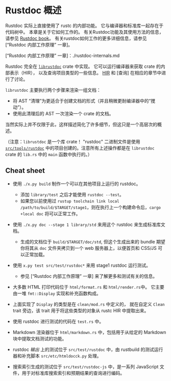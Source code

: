 # Rustdoc 概述

Rustdoc 实际上直接使用了 rustc 的内部功能。
它与编译器和标准库一起存在于代码树中。
本章是关于它如何工作的。
有关Rustdoc功能及其使用方法的信息，请参见 [Rustdoc book](https://doc.rust-lang.org/nightly/rustdoc/)。
有关rustdoc如何工作的更多详细信息，请参见 [“Rustdoc 内部工作原理” 一章]。

[“Rustdoc 内部工作原理” 一章]：./rustdoc-internals.md

Rustdoc 完全在 [`librustdoc`][rd] crate 中实现。
它可以运行编译器来获取 crate 的内部表示（HIR），
以及查询项目类型的一些信息。
[HIR] 和 [查询] 在相应的章节中进行了讨论。

[HIR]: ./hir.md
[queries]: ./query.md
[rd]: https://github.com/rust-lang/rust/tree/master/src/librustdoc

`librustdoc` 主要执行两个步骤来渲染一组文档：

* 将 AST “清理”为更适合于创建文档的形式（并且稍微更耐编译器中的“搅动”）。
* 使用此清理后的 AST 一次渲染一个 crate 的文档。

当然实际上并不仅限于此，这样描述简化了许多细节，但这只是一个高层次的概述。

（注意：`librustdoc` 是一个库 crate！
"rustdoc" 二进制文件是使用 [`src/tools/rustdoc`][bin] 
中的项目创建的。注意所有上述操作都是在 `librustdoc` crate 的 `lib.rs` 中的 `main` 函数中执行的。）

[bin]: https://github.com/rust-lang/rust/tree/master/src/tools/rustdoc

## Cheat sheet

* 使用 `./x.py build` 制作一个可以在其他项目上运行的 rustdoc。
  * 添加 `library/test` 之后才能使用 `rustdoc --test`。
  * 如果您以前使用过 `rustup toolchain link local /path/to/build/$TARGET/stage1`，则在执行上一个构建命令后，`cargo +local doc` 将可以正常工作。
    
* 使用 `./x.py doc --stage 1 library/std` 来用这个 rustdoc 来生成标准库文档。
  * 生成的文档位于 `build/$TARGET/doc/std`, 但这个生成出来的 bundle 期望你将其从 `doc` 文件夹拷贝到一个 web 服务器上，以便首页和 CSS/JS 可以正常加载。
    
* 使用 `x.py test src/test/rustdoc*` 来用 stage1 rustdoc 运行测试。
  * 参见 [“Rustdoc 内部工作原理” 一章] 来了解更多和测试有关的信息。

* 大多数 HTML 打印代码位于 `html/format.rs` 和 `html/render.rs`中。
  它主要由一堆 `fmt::Display` 实现和补充函数构成。
  
* 上面实现了 `Display` 的类型是在 `clean/mod.rs` 中定义的，
  就在自定义 `Clean` trait 旁边，该 trait 用于将这些类型的对象从 rustc HIR 中提取出来。

* 使用 rustdoc 进行测试的代码在 `test.rs` 中。

* Markdown 渲染器位于 `html/markdown.rs` 中，包括用于从给定的 Markdown 块中提取文档测试的功能。

* rustdoc *输出* 上的测试位于 `src/test/rustdoc` 中，由 rustbuild 的测试运行器和补充脚本 `src/etc/htmldocck.py` 处理。

* 搜索索引生成的测试位于 `src/test/rustdoc-js` 中，是一系列 JavaScript 文件，用于对标准库搜索索引和预期结果的查询进行编码。 